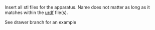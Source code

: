 Insert all stl files for the apparatus. Name does not matter as long as it matches within the [urdf](https://github.com/OSUrobotics/infrastructure-raspi/tree/main/infrastructure_raspi/urdf) file(s).

See drawer branch for an example
